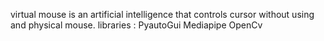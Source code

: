 virtual mouse is an artificial intelligence that controls cursor without using and physical mouse.
libraries : PyautoGui
            Mediapipe
            OpenCv
